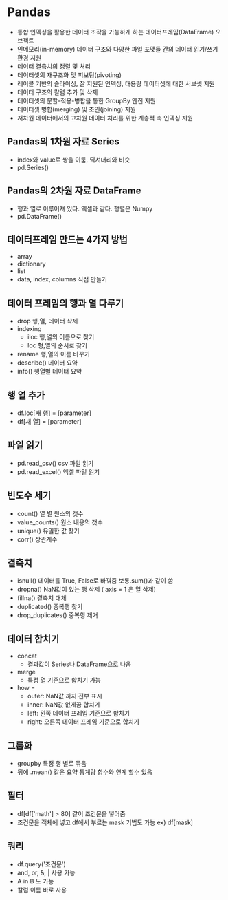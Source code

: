 # Pandas

- 통합 인덱싱을 활용한 데이터 조작을 가능하게 하는 데이터프레임(DataFrame) 오브젝트
- 인메모리(in-memory) 데이터 구조와 다양한 파일 포맷들 간의 데이터 읽기/쓰기 환경 지원
- 데이터 결측치의 정렬 및 처리
- 데이터셋의 재구조화 및 피보팅(pivoting)
- 레이블 기반의 슬라이싱, 잘 지원된 인덱싱, 대용량 데이터셋에 대한 서브셋 지원
- 데이터 구조의 칼럼 추가 및 삭제
- 데이터셋의 분할-적용-병합을 통한 GroupBy 엔진 지원
- 데이터셋 병합(merging) 및 조인(joining) 지원
- 저차원 데이터에서의 고차원 데이터 처리를 위한 계층적 축 인덱싱 지원

## Pandas의 1차원 자료 Series

- index와 value로 쌍을 이룸, 딕셔너리와 비슷
- pd.Series()

## Pandas의 2차원 자료 DataFrame

- 행과 열로 이루어져 있다. 엑셀과 같다. 행렬은 Numpy
- pd.DataFrame()

## 데이터프레임 만드는 4가지 방법
- array
- dictionary
- list
- data, index, columns 직접 만들기

## 데이터 프레임의 행과 열 다루기

- drop 행,열, 데이터 삭제
- indexing 
    - iloc 행,열의 이름으로 찾기
    - loc 형,열의 순서로 찾기
- rename 행,열의 이름 바꾸기
- describe() 데이터 요약
- info() 행열별 데이터 요약

## 행 열 추가

- df.loc[새 행] = [parameter]
- df[새 열] = [parameter]

## 파일 읽기

- pd.read_csv() csv 파일 읽기
- pd.read_excel() 엑셀 파일 읽기

## 빈도수 세기

- count() 열 별 원소의 갯수
- value_counts() 원소 내용의 갯수
- unique() 유일한 값 찾기
- corr() 상관계수

## 결측치

- isnull() 데이터를 True, False로 바꿔줌 보통.sum()과 같이 씀
- dropna() NaN값이 있는 행 삭제 ( axis = 1 은 열 삭제)
- fillna() 결측치 대체
- duplicated() 중복행 찾기
- drop_duplicates() 중복행 제거

## 데이터 합치기

- concat
    - 결과값이 Series나 DataFrame으로 나옴
- merge
    - 특정 열 기준으로 합치기 가능
- how =
    - outer: NaN값 까지 전부 표시
    - inner: NaN값 없게끔 합치기
    - left: 왼쪽 데이터 프레임 기준으로 합치기
    - right: 오른쪽 데이터 프레임 기준으로 합치기

## 그룹화

-  groupby 특정 행 별로 묶음
-  뒤에 .mean() 같은 요약 통계량 함수와 연계 할수 있음

## 필터

- df[df['math'] > 80] 같이 조건문을 넣어줌
- 조건문을 객체에 넣고 df에서 부르는 mask 기법도 가능 ex) df[mask]

## 쿼리

- df.query('조건문')
- and, or, &, | 사용 가능
- A in B 도 가능
- 칼럼 이름 바로 사용
